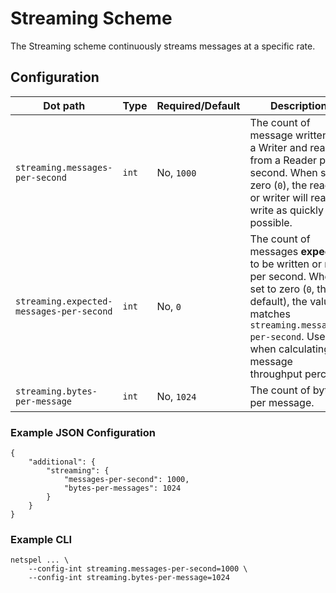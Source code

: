 # Streaming Scheme

The Streaming scheme continuously streams messages at a specific rate.

## Configuration

 Dot path | Type | Required/Default | Description
 ---|---|---|---
 `streaming.messages-per-second` | `int` | No, `1000` | The count of message written to a Writer and read from a Reader per second. When set to zero (`0`), the reader or writer will read or write as quickly as possible.
 `streaming.expected-messages-per-second` | `int` | No, `0` | The count of messages **expected** to be written or read per second. When set to zero (`0`, the default), the value matches `streaming.messages-per-second`. Used when calculating message throughput percent.
 `streaming.bytes-per-message` | `int` | No, `1024` | The count of bytes per message.

### Example JSON Configuration

```
{
    "additional": {
        "streaming": {
            "messages-per-second": 1000,
            "bytes-per-messages": 1024
        }
    }
}
```

### Example CLI

```
netspel ... \
    --config-int streaming.messages-per-second=1000 \
    --config-int streaming.bytes-per-message=1024
